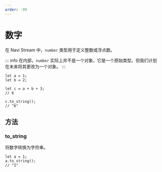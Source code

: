 ```yaml
---
order: -99
---
```


# 数字

在 Navi Stream 中，`number` 类型用于定义整数或浮点数。

::: info
在内部，`number` 实际上并不是一个对象，它是一个原始类型。但我们计划在未来将其更改为一个对象。
:::

```nvs
let a = 1;
let b = 2;

let c = a + b + 3;
// 6

c.to_string();
// "6"
```

## 方法

### to_string

将数字转换为字符串。

```nvs
let a = 1;
a.to_string();
// "1"
```
